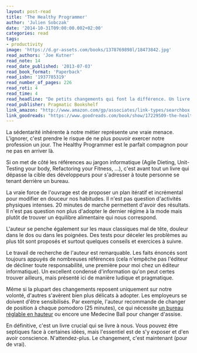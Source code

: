 ```yaml
---
layout: post-read
title: 'The Healthy Programmer'
author: 'Julien Sobczak'
date: '2014-10-31T09:00:00.002+02:00'
categories: read
tags:
- productivity
image: 'https://d.gr-assets.com/books/1378769898l/18473842.jpg'
read_authors: 'Joe Kutner'
read_note: 14
read_date_published: '2013-07-03'
read_book_format: 'Paperback'
read_isbn: '1937785319'
read_number_of_pages: 226
read_roti: 4
read_time: 4
read_headline: "De petits changements qui font la différence. Un livre adopter le plus tôt possible."
read_publisher: Pragmatic Bookshelf
link_amazon: "http://www.amazon.com/gp/associates/link-types/searchbox.html/"
link_goodreads: "https://www.goodreads.com/book/show/17229509-the-healthy-programmer"
---
```



La sédentarité inhérente à notre métier représente une vraie menace. L'ignorer, c'est prendre le risque de ne plus pouvoir exercer notre profession un jour. The Healthy Programmer est le parfait compagnon pour ne pas en arriver là.

Si on met de côté les références au jargon informatique (Agile Dieting, Unit-Testing your body, Refactoring your Fitness, ...), c'est avant tout un livre qui dépasse la cible des développeurs pour s'adresser à toute personne se tenant derrière un bureau.

La vraie force de l'ouvrage est de proposer un plan itératif et incrémental pour modifier en douceur nos habitudes. Il n'est pas question d'activités physiques intenses. 20 minutes de marche permettent d'avoir des résultats. Il n'est pas question non plus d'adopter le dernier régime à la mode mais plutôt de trouver un équilibre alimentaire qui nous correspond.

L'auteur se penche également sur les maux classiques mal de tête, douleur dans le dos ou dans les poignées. Des tests pour déceler les problèmes au plus tôt sont proposés et surtout quelques conseils et exercices à suivre.

Le travail de recherche de l'auteur est remarquable. Les faits énoncés sont toujours appuyés de nombreuses références (cela n'empêche pas l'éditeur de décliner toute responsabilité, une première pour moi chez un éditeur informatique). Un excellent condensé d'information qu'on peut certes trouver ailleurs, mais présenté ici de manière ludique et pragmatique.

Même si la plupart des changements reposent uniquement sur notre volonté, d'autres s'avèrent bien plus délicats à adopter. Les employeurs se doivent d'être sensibilisés. Par exemple, l'auteur recommande de changer de position à chaque pomodoro (25 minutes), ce qui nécessite [un bureau réglable en hauteur](http://www.nextdesks.com/adjustable-height-desk) ou encore une Medecine Ball pour changer d'assise.

En définitive, c'est un livre crucial qui se livre à nous. Vous pouvez être septiques face à certaines idées, mais l'essentiel est de s'y exposer et d'en avoir conscience. N'attendez-plus. Le changement, c'est maintenant (pour de vrai).

